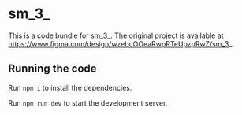 
  # sm_3_

  This is a code bundle for sm_3_. The original project is available at https://www.figma.com/design/wzebcOOeaRwpRTeUpzpRwZ/sm_3_.

  ## Running the code

  Run `npm i` to install the dependencies.

  Run `npm run dev` to start the development server.
  